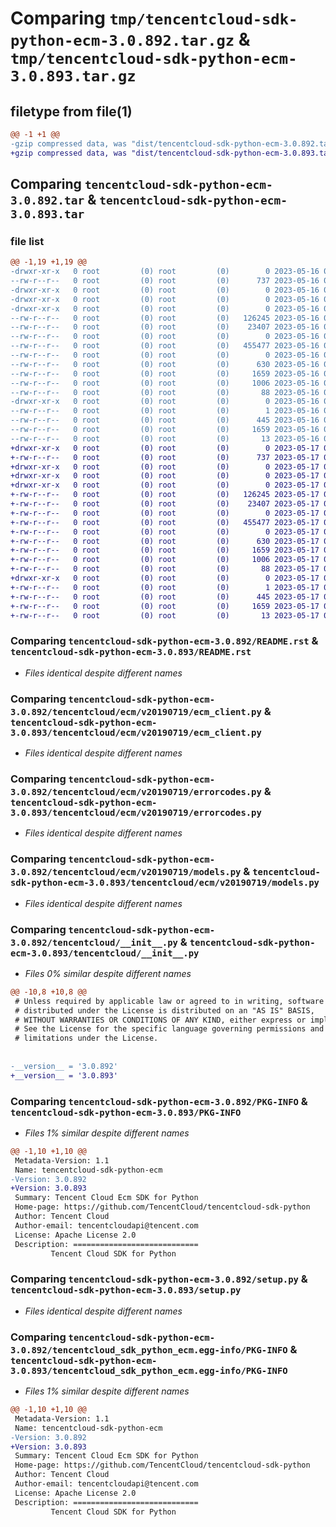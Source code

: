 # Comparing `tmp/tencentcloud-sdk-python-ecm-3.0.892.tar.gz` & `tmp/tencentcloud-sdk-python-ecm-3.0.893.tar.gz`

## filetype from file(1)

```diff
@@ -1 +1 @@
-gzip compressed data, was "dist/tencentcloud-sdk-python-ecm-3.0.892.tar", last modified: Tue May 16 00:36:03 2023, max compression
+gzip compressed data, was "dist/tencentcloud-sdk-python-ecm-3.0.893.tar", last modified: Wed May 17 03:30:37 2023, max compression
```

## Comparing `tencentcloud-sdk-python-ecm-3.0.892.tar` & `tencentcloud-sdk-python-ecm-3.0.893.tar`

### file list

```diff
@@ -1,19 +1,19 @@
-drwxr-xr-x   0 root         (0) root         (0)        0 2023-05-16 00:36:03.000000 tencentcloud-sdk-python-ecm-3.0.892/
--rw-r--r--   0 root         (0) root         (0)      737 2023-05-16 00:36:03.000000 tencentcloud-sdk-python-ecm-3.0.892/README.rst
-drwxr-xr-x   0 root         (0) root         (0)        0 2023-05-16 00:36:03.000000 tencentcloud-sdk-python-ecm-3.0.892/tencentcloud/
-drwxr-xr-x   0 root         (0) root         (0)        0 2023-05-16 00:36:03.000000 tencentcloud-sdk-python-ecm-3.0.892/tencentcloud/ecm/
-drwxr-xr-x   0 root         (0) root         (0)        0 2023-05-16 00:36:03.000000 tencentcloud-sdk-python-ecm-3.0.892/tencentcloud/ecm/v20190719/
--rw-r--r--   0 root         (0) root         (0)   126245 2023-05-16 00:36:03.000000 tencentcloud-sdk-python-ecm-3.0.892/tencentcloud/ecm/v20190719/ecm_client.py
--rw-r--r--   0 root         (0) root         (0)    23407 2023-05-16 00:36:03.000000 tencentcloud-sdk-python-ecm-3.0.892/tencentcloud/ecm/v20190719/errorcodes.py
--rw-r--r--   0 root         (0) root         (0)        0 2023-05-16 00:36:03.000000 tencentcloud-sdk-python-ecm-3.0.892/tencentcloud/ecm/v20190719/__init__.py
--rw-r--r--   0 root         (0) root         (0)   455477 2023-05-16 00:36:03.000000 tencentcloud-sdk-python-ecm-3.0.892/tencentcloud/ecm/v20190719/models.py
--rw-r--r--   0 root         (0) root         (0)        0 2023-05-16 00:36:03.000000 tencentcloud-sdk-python-ecm-3.0.892/tencentcloud/ecm/__init__.py
--rw-r--r--   0 root         (0) root         (0)      630 2023-05-16 00:36:03.000000 tencentcloud-sdk-python-ecm-3.0.892/tencentcloud/__init__.py
--rw-r--r--   0 root         (0) root         (0)     1659 2023-05-16 00:36:03.000000 tencentcloud-sdk-python-ecm-3.0.892/PKG-INFO
--rw-r--r--   0 root         (0) root         (0)     1006 2023-05-16 00:36:03.000000 tencentcloud-sdk-python-ecm-3.0.892/setup.py
--rw-r--r--   0 root         (0) root         (0)       88 2023-05-16 00:36:03.000000 tencentcloud-sdk-python-ecm-3.0.892/setup.cfg
-drwxr-xr-x   0 root         (0) root         (0)        0 2023-05-16 00:36:03.000000 tencentcloud-sdk-python-ecm-3.0.892/tencentcloud_sdk_python_ecm.egg-info/
--rw-r--r--   0 root         (0) root         (0)        1 2023-05-16 00:36:03.000000 tencentcloud-sdk-python-ecm-3.0.892/tencentcloud_sdk_python_ecm.egg-info/dependency_links.txt
--rw-r--r--   0 root         (0) root         (0)      445 2023-05-16 00:36:03.000000 tencentcloud-sdk-python-ecm-3.0.892/tencentcloud_sdk_python_ecm.egg-info/SOURCES.txt
--rw-r--r--   0 root         (0) root         (0)     1659 2023-05-16 00:36:03.000000 tencentcloud-sdk-python-ecm-3.0.892/tencentcloud_sdk_python_ecm.egg-info/PKG-INFO
--rw-r--r--   0 root         (0) root         (0)       13 2023-05-16 00:36:03.000000 tencentcloud-sdk-python-ecm-3.0.892/tencentcloud_sdk_python_ecm.egg-info/top_level.txt
+drwxr-xr-x   0 root         (0) root         (0)        0 2023-05-17 03:30:37.000000 tencentcloud-sdk-python-ecm-3.0.893/
+-rw-r--r--   0 root         (0) root         (0)      737 2023-05-17 03:30:37.000000 tencentcloud-sdk-python-ecm-3.0.893/README.rst
+drwxr-xr-x   0 root         (0) root         (0)        0 2023-05-17 03:30:37.000000 tencentcloud-sdk-python-ecm-3.0.893/tencentcloud/
+drwxr-xr-x   0 root         (0) root         (0)        0 2023-05-17 03:30:37.000000 tencentcloud-sdk-python-ecm-3.0.893/tencentcloud/ecm/
+drwxr-xr-x   0 root         (0) root         (0)        0 2023-05-17 03:30:37.000000 tencentcloud-sdk-python-ecm-3.0.893/tencentcloud/ecm/v20190719/
+-rw-r--r--   0 root         (0) root         (0)   126245 2023-05-17 03:30:37.000000 tencentcloud-sdk-python-ecm-3.0.893/tencentcloud/ecm/v20190719/ecm_client.py
+-rw-r--r--   0 root         (0) root         (0)    23407 2023-05-17 03:30:37.000000 tencentcloud-sdk-python-ecm-3.0.893/tencentcloud/ecm/v20190719/errorcodes.py
+-rw-r--r--   0 root         (0) root         (0)        0 2023-05-17 03:30:37.000000 tencentcloud-sdk-python-ecm-3.0.893/tencentcloud/ecm/v20190719/__init__.py
+-rw-r--r--   0 root         (0) root         (0)   455477 2023-05-17 03:30:37.000000 tencentcloud-sdk-python-ecm-3.0.893/tencentcloud/ecm/v20190719/models.py
+-rw-r--r--   0 root         (0) root         (0)        0 2023-05-17 03:30:37.000000 tencentcloud-sdk-python-ecm-3.0.893/tencentcloud/ecm/__init__.py
+-rw-r--r--   0 root         (0) root         (0)      630 2023-05-17 03:30:37.000000 tencentcloud-sdk-python-ecm-3.0.893/tencentcloud/__init__.py
+-rw-r--r--   0 root         (0) root         (0)     1659 2023-05-17 03:30:37.000000 tencentcloud-sdk-python-ecm-3.0.893/PKG-INFO
+-rw-r--r--   0 root         (0) root         (0)     1006 2023-05-17 03:30:37.000000 tencentcloud-sdk-python-ecm-3.0.893/setup.py
+-rw-r--r--   0 root         (0) root         (0)       88 2023-05-17 03:30:37.000000 tencentcloud-sdk-python-ecm-3.0.893/setup.cfg
+drwxr-xr-x   0 root         (0) root         (0)        0 2023-05-17 03:30:37.000000 tencentcloud-sdk-python-ecm-3.0.893/tencentcloud_sdk_python_ecm.egg-info/
+-rw-r--r--   0 root         (0) root         (0)        1 2023-05-17 03:30:37.000000 tencentcloud-sdk-python-ecm-3.0.893/tencentcloud_sdk_python_ecm.egg-info/dependency_links.txt
+-rw-r--r--   0 root         (0) root         (0)      445 2023-05-17 03:30:37.000000 tencentcloud-sdk-python-ecm-3.0.893/tencentcloud_sdk_python_ecm.egg-info/SOURCES.txt
+-rw-r--r--   0 root         (0) root         (0)     1659 2023-05-17 03:30:37.000000 tencentcloud-sdk-python-ecm-3.0.893/tencentcloud_sdk_python_ecm.egg-info/PKG-INFO
+-rw-r--r--   0 root         (0) root         (0)       13 2023-05-17 03:30:37.000000 tencentcloud-sdk-python-ecm-3.0.893/tencentcloud_sdk_python_ecm.egg-info/top_level.txt
```

### Comparing `tencentcloud-sdk-python-ecm-3.0.892/README.rst` & `tencentcloud-sdk-python-ecm-3.0.893/README.rst`

 * *Files identical despite different names*

### Comparing `tencentcloud-sdk-python-ecm-3.0.892/tencentcloud/ecm/v20190719/ecm_client.py` & `tencentcloud-sdk-python-ecm-3.0.893/tencentcloud/ecm/v20190719/ecm_client.py`

 * *Files identical despite different names*

### Comparing `tencentcloud-sdk-python-ecm-3.0.892/tencentcloud/ecm/v20190719/errorcodes.py` & `tencentcloud-sdk-python-ecm-3.0.893/tencentcloud/ecm/v20190719/errorcodes.py`

 * *Files identical despite different names*

### Comparing `tencentcloud-sdk-python-ecm-3.0.892/tencentcloud/ecm/v20190719/models.py` & `tencentcloud-sdk-python-ecm-3.0.893/tencentcloud/ecm/v20190719/models.py`

 * *Files identical despite different names*

### Comparing `tencentcloud-sdk-python-ecm-3.0.892/tencentcloud/__init__.py` & `tencentcloud-sdk-python-ecm-3.0.893/tencentcloud/__init__.py`

 * *Files 0% similar despite different names*

```diff
@@ -10,8 +10,8 @@
 # Unless required by applicable law or agreed to in writing, software
 # distributed under the License is distributed on an "AS IS" BASIS,
 # WITHOUT WARRANTIES OR CONDITIONS OF ANY KIND, either express or implied.
 # See the License for the specific language governing permissions and
 # limitations under the License.
 
 
-__version__ = '3.0.892'
+__version__ = '3.0.893'
```

### Comparing `tencentcloud-sdk-python-ecm-3.0.892/PKG-INFO` & `tencentcloud-sdk-python-ecm-3.0.893/PKG-INFO`

 * *Files 1% similar despite different names*

```diff
@@ -1,10 +1,10 @@
 Metadata-Version: 1.1
 Name: tencentcloud-sdk-python-ecm
-Version: 3.0.892
+Version: 3.0.893
 Summary: Tencent Cloud Ecm SDK for Python
 Home-page: https://github.com/TencentCloud/tencentcloud-sdk-python
 Author: Tencent Cloud
 Author-email: tencentcloudapi@tencent.com
 License: Apache License 2.0
 Description: ============================
         Tencent Cloud SDK for Python
```

### Comparing `tencentcloud-sdk-python-ecm-3.0.892/setup.py` & `tencentcloud-sdk-python-ecm-3.0.893/setup.py`

 * *Files identical despite different names*

### Comparing `tencentcloud-sdk-python-ecm-3.0.892/tencentcloud_sdk_python_ecm.egg-info/PKG-INFO` & `tencentcloud-sdk-python-ecm-3.0.893/tencentcloud_sdk_python_ecm.egg-info/PKG-INFO`

 * *Files 1% similar despite different names*

```diff
@@ -1,10 +1,10 @@
 Metadata-Version: 1.1
 Name: tencentcloud-sdk-python-ecm
-Version: 3.0.892
+Version: 3.0.893
 Summary: Tencent Cloud Ecm SDK for Python
 Home-page: https://github.com/TencentCloud/tencentcloud-sdk-python
 Author: Tencent Cloud
 Author-email: tencentcloudapi@tencent.com
 License: Apache License 2.0
 Description: ============================
         Tencent Cloud SDK for Python
```

